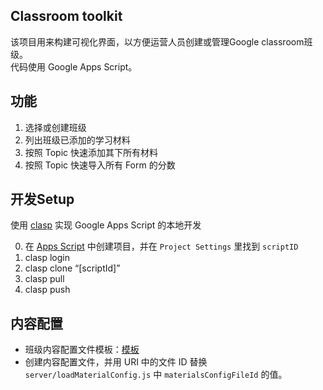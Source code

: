 Classroom toolkit
---

该项目用来构建可视化界面，以方便运营人员创建或管理Google classroom班级。   
代码使用 Google Apps Script。

## 功能

1. 选择或创建班级
2. 列出班级已添加的学习材料
3. 按照 Topic 快速添加其下所有材料
4. 按照 Topic 快速导入所有 Form 的分数

## 开发Setup

使用 [clasp](https://github.com/google/clasp) 实现 Google Apps Script 的本地开发

0. 在 [Apps Script](https://script.google.com/home) 中创建项目，并在 `Project Settings` 里找到 `scriptID`
1. clasp login
2. clasp clone “[scriptId]”
3. clasp pull
4. clasp push 

## 内容配置

- 班级内容配置文件模板：[模板](https://docs.google.com/spreadsheets/d/1XMplwoPCZjkwKYzrmLWc6acLOWXd41-xCz9NXITd8SA/edit?usp=sharing)
- 创建内容配置文件，并用 URI 中的文件 ID 替换 `server/loadMaterialConfig.js` 中 `materialsConfigFileId` 的值。